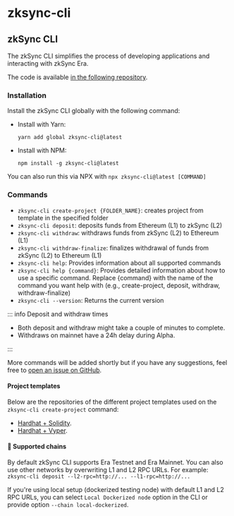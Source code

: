 # zksync-cli

## zkSync CLI

The zkSync CLI simplifies the process of developing applications and interacting with zkSync Era.

The code is available [in the following repository](https://github.com/matter-labs/zksync-cli).

### Installation

Install the zkSync CLI globally with the following command:

*   Install with Yarn:

    ```
    yarn add global zksync-cli@latest
    ```
*   Install with NPM:

    ```
    npm install -g zksync-cli@latest
    ```

You can also run this via NPX with `npx zksync-cli@latest [COMMAND]`

### Commands

* `zksync-cli create-project {FOLDER_NAME}`: creates project from template in the specified folder
* `zksync-cli deposit`: deposits funds from Ethereum (L1) to zkSync (L2)
* `zksync-cli withdraw`: withdraws funds from zkSync (L2) to Ethereum (L1)
* `zksync-cli withdraw-finalize`: finalizes withdrawal of funds from zkSync (L2) to Ethereum (L1)
* `zksync-cli help`: Provides information about all supported commands
* `zksync-cli help {command}`: Provides detailed information about how to use a specific command. Replace {command} with the name of the command you want help with (e.g., create-project, deposit, withdraw, withdraw-finalize)
* `zksync-cli --version`: Returns the current version

::: info Deposit and withdraw times

* Both deposit and withdraw might take a couple of minutes to complete.
* Withdraws on mainnet have a 24h delay during Alpha.

:::

More commands will be added shortly but if you have any suggestions, feel free to [open an issue on GitHub](https://github.com/matter-labs/zksync-cli/issues/new).

#### Project templates

Below are the repositories of the different project templates used on the `zksync-cli create-project` command:

* [Hardhat + Solidity](https://github.com/matter-labs/zksync-hardhat-template).
* [Hardhat + Vyper](https://github.com/matter-labs/zksync-hardhat-vyper-template).

#### 🔗 Supported chains

By default zkSync CLI supports Era Testnet and Era Mainnet. You can also use other networks by overwriting L1 and L2 RPC URLs. For example: `zksync-cli deposit --l2-rpc=http://... --l1-rpc=http://...`

If you're using local setup (dockerized testing node) with default L1 and L2 RPC URLs, you can select `Local Dockerized node` option in the CLI or provide option `--chain local-dockerized`.
